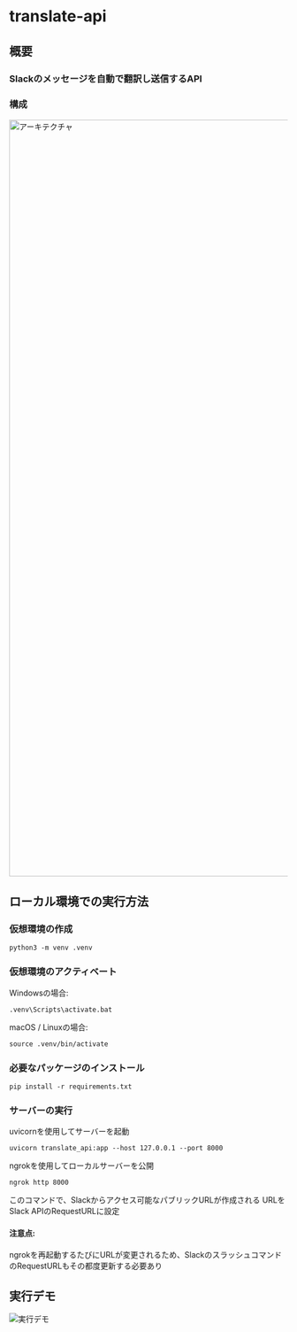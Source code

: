 # translate-api
## 概要
### Slackのメッセージを自動で翻訳し送信するAPI

### 構成
<img width="1367" alt="アーキテクチャ" src="https://github.com/user-attachments/assets/539cafa6-6d67-4d60-9adf-734825828309">

## ローカル環境での実行方法
### 仮想環境の作成
```
python3 -m venv .venv
```
### 仮想環境のアクティベート
Windowsの場合:
```
.venv\Scripts\activate.bat
```

macOS / Linuxの場合:
```
source .venv/bin/activate
```

### 必要なパッケージのインストール
```
pip install -r requirements.txt
```

### サーバーの実行
uvicornを使用してサーバーを起動
```
uvicorn translate_api:app --host 127.0.0.1 --port 8000
```

ngrokを使用してローカルサーバーを公開
```
ngrok http 8000
```
このコマンドで、Slackからアクセス可能なパブリックURLが作成される
URLをSlack APIのRequestURLに設定

#### 注意点:
ngrokを再起動するたびにURLが変更されるため、SlackのスラッシュコマンドのRequestURLもその都度更新する必要あり

## 実行デモ
![実行デモ](https://github.com/user-attachments/assets/39932ac0-8e0f-4abc-a1ef-ad08ba5cbe8f)
